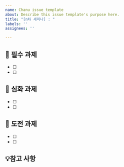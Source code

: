 ```yaml
---
name: Chanu issue template
about: Describe this issue template's purpose here.
title: "[n차 세미나] : "
labels: ''
assignees: ''

---
```


## 📌 필수 과제
- [ ]
- [ ]

## 📌 심화 과제
- [ ]
- [ ]

## 📌 도전 과제
- [ ]
- [ ]

## 💡참고 사항
